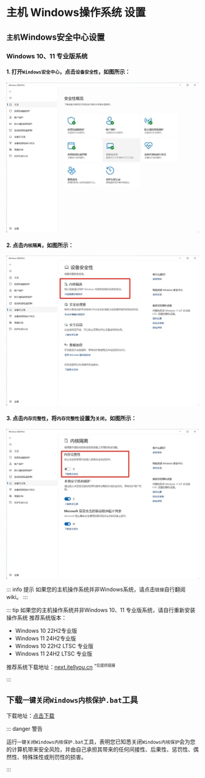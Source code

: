 # 主机 Windows操作系统 设置

## `主机`Windows安全中心设置

### Windows 10、11 专业版系统

#### 1. 打开`Windows安全中心`，点击`设备安全性`，如图所示：

![Windows](../../src/img/Windows/Windows_1.png)

#### 2. 点击`内核隔离`，如图所示：

![Windows](../../src/img/Windows/Windows_2.png)

#### 3. 点击`内存完整性`，将`内存完整性`设置为`关闭`，如图所示：

![Windows](../../src/img/Windows/Windows_3.png)


::: info 提示 
如果您的主机操作系统并非Windows系统，请点击`链接`自行翻阅wiki。
::: 

::: tip 
如果您的主机操作系统并非Windows 10、11 专业版系统，请自行重新安装操作系统
推荐系统版本：
- Windows 10 22H2专业版
- Windows 11 24H2专业版
- Windows 10 22H2 LTSC 专业版
- Windows 11 24H2 LTSC 专业版

推荐系统下载地址：[next.itellyou.cn](https://next.itellyou.cn/) <sup>`*仅提供链接`</sup>

::: 

## 下载`一键关闭Windows内核保护.bat`工具
下载地址：[点击下载](https://baidu.com)

::: danger 警告

运行`一键关闭Windows内核保护.bat`工具，表明您已知悉关闭`Windows内核保护`会为您的计算机带来安全风险，并由自己承担其带来的任何间接性、后果性、惩罚性、偶然性、特殊珠性或刑罚性的损害。

:::